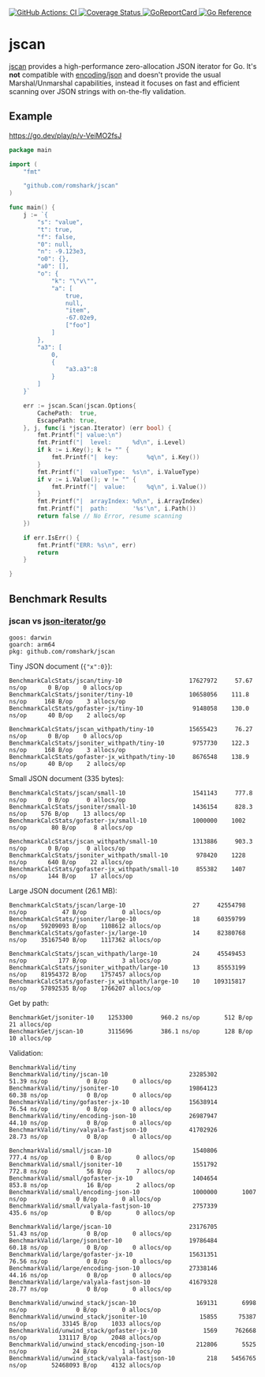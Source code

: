 <a href="https://github.com/romshark/jscan/actions?query=workflow%3ACI">
    <img src="https://github.com/romshark/jscan/workflows/CI/badge.svg" alt="GitHub Actions: CI">
</a>
<a href="https://coveralls.io/github/romshark/jscan">
    <img src="https://coveralls.io/repos/github/romshark/jscan/badge.svg" alt="Coverage Status" />
</a>
<a href="https://goreportcard.com/report/github.com/romshark/jscan">
    <img src="https://goreportcard.com/badge/github.com/romshark/jscan" alt="GoReportCard">
</a>
<a href="https://pkg.go.dev/github.com/romshark/jscan">
    <img src="https://pkg.go.dev/badge/github.com/romshark/jscan.svg" alt="Go Reference">
</a>

# jscan
[jscan](https://github.com/romshark/jscan) provides a high-performance zero-allocation JSON iterator for Go. It's **not** compatible with [encoding/json](https://pkg.go.dev/encoding/json) and doesn't provide the usual Marshal/Unmarshal capabilities, instead it focuses on fast and efficient scanning over JSON strings with on-the-fly validation.

## Example
https://go.dev/play/p/v-VeiMO2fsJ

```go
package main

import (
	"fmt"

	"github.com/romshark/jscan"
)

func main() {
	j := `{
		"s": "value",
		"t": true,
		"f": false,
		"0": null,
		"n": -9.123e3,
		"o0": {},
		"a0": [],
		"o": {
			"k": "\"v\"",
			"a": [
				true,
				null,
				"item",
				-67.02e9,
				["foo"]
			]
		},
		"a3": [
			0,
			{
				"a3.a3":8
			}
		]
	}`

	err := jscan.Scan(jscan.Options{
		CachePath:  true,
		EscapePath: true,
	}, j, func(i *jscan.Iterator) (err bool) {
		fmt.Printf("| value:\n")
		fmt.Printf("|  level:      %d\n", i.Level)
		if k := i.Key(); k != "" {
			fmt.Printf("|  key:        %q\n", i.Key())
		}
		fmt.Printf("|  valueType:  %s\n", i.ValueType)
		if v := i.Value(); v != "" {
			fmt.Printf("|  value:      %q\n", i.Value())
		}
		fmt.Printf("|  arrayIndex: %d\n", i.ArrayIndex)
		fmt.Printf("|  path:       '%s'\n", i.Path())
		return false // No Error, resume scanning
	})

	if err.IsErr() {
		fmt.Printf("ERR: %s\n", err)
		return
	}

}
```

## Benchmark Results

### jscan vs [json-iterator/go](https://github.com/json-iterator/go)

```
goos: darwin
goarch: arm64
pkg: github.com/romshark/jscan
```

Tiny JSON document (`{"x":0}`):

```
BenchmarkCalcStats/jscan/tiny-10                   17627972     57.67 ns/op      0 B/op    0 allocs/op
BenchmarkCalcStats/jsoniter/tiny-10                10658056    111.8 ns/op     168 B/op    3 allocs/op
BenchmarkCalcStats/gofaster-jx/tiny-10              9148058    130.0 ns/op      40 B/op    2 allocs/op

BenchmarkCalcStats/jscan_withpath/tiny-10          15655423     76.27 ns/op      0 B/op    0 allocs/op
BenchmarkCalcStats/jsoniter_withpath/tiny-10        9757730    122.3 ns/op     168 B/op    3 allocs/op
BenchmarkCalcStats/gofaster-jx_withpath/tiny-10     8676548    138.9 ns/op      40 B/op    2 allocs/op
```

Small JSON document (335 bytes):

```
BenchmarkCalcStats/jscan/small-10                   1541143     777.8 ns/op      0 B/op     0 allocs/op
BenchmarkCalcStats/jsoniter/small-10                1436154     828.3 ns/op    576 B/op    13 allocs/op
BenchmarkCalcStats/gofaster-jx/small-10             1000000    1002 ns/op       80 B/op     8 allocs/op

BenchmarkCalcStats/jscan_withpath/small-10          1313886     903.3 ns/op      0 B/op     0 allocs/op
BenchmarkCalcStats/jsoniter_withpath/small-10        978420    1228 ns/op      640 B/op    22 allocs/op
BenchmarkCalcStats/gofaster-jx_withpath/small-10     855382    1407 ns/op      144 B/op    17 allocs/op
```

Large JSON document (26.1 MB):

```
BenchmarkCalcStats/jscan/large-10                   27     42554798 ns/op          47 B/op          0 allocs/op
BenchmarkCalcStats/jsoniter/large-10                18     60359799 ns/op    59209093 B/op    1108612 allocs/op
BenchmarkCalcStats/gofaster-jx/large-10             14     82380768 ns/op    35167540 B/op    1117362 allocs/op

BenchmarkCalcStats/jscan_withpath/large-10          24     45549453 ns/op         177 B/op          3 allocs/op
BenchmarkCalcStats/jsoniter_withpath/large-10       13     85553199 ns/op    81954372 B/op    1757457 allocs/op
BenchmarkCalcStats/gofaster-jx_withpath/large-10    10    109315817 ns/op    57892535 B/op    1766207 allocs/op
```

Get by path:

```
BenchmarkGet/jsoniter-10    1253300        960.2 ns/op       512 B/op         21 allocs/op
BenchmarkGet/jscan-10       3115696        386.1 ns/op       128 B/op         10 allocs/op
```

Validation:

```
BenchmarkValid/tiny
BenchmarkValid/tiny/jscan-10                       23285302         51.39 ns/op           0 B/op       0 allocs/op
BenchmarkValid/tiny/jsoniter-10                    19864123         60.38 ns/op           0 B/op       0 allocs/op
BenchmarkValid/tiny/gofaster-jx-10                 15638914         76.54 ns/op           0 B/op       0 allocs/op
BenchmarkValid/tiny/encoding-json-10               26987947         44.10 ns/op           0 B/op       0 allocs/op
BenchmarkValid/tiny/valyala-fastjson-10            41702926         28.73 ns/op           0 B/op       0 allocs/op

BenchmarkValid/small/jscan-10                       1540806        777.4 ns/op            0 B/op       0 allocs/op
BenchmarkValid/small/jsoniter-10                    1551792        772.8 ns/op           56 B/op       7 allocs/op
BenchmarkValid/small/gofaster-jx-10                 1404654        853.8 ns/op           16 B/op       2 allocs/op
BenchmarkValid/small/encoding-json-10               1000000       1007 ns/op              0 B/op       0 allocs/op
BenchmarkValid/small/valyala-fastjson-10            2757339        435.6 ns/op            0 B/op       0 allocs/op

BenchmarkValid/large/jscan-10                      23176705         51.43 ns/op           0 B/op       0 allocs/op
BenchmarkValid/large/jsoniter-10                   19786484         60.18 ns/op           0 B/op       0 allocs/op
BenchmarkValid/large/gofaster-jx-10                15631351         76.56 ns/op           0 B/op       0 allocs/op
BenchmarkValid/large/encoding-json-10              27338146         44.16 ns/op           0 B/op       0 allocs/op
BenchmarkValid/large/valyala-fastjson-10           41679328         28.77 ns/op           0 B/op       0 allocs/op

BenchmarkValid/unwind_stack/jscan-10                 169131       6998 ns/op              0 B/op       0 allocs/op
BenchmarkValid/unwind_stack/jsoniter-10               15855      75387 ns/op          33145 B/op    1033 allocs/op
BenchmarkValid/unwind_stack/gofaster-jx-10             1569     762668 ns/op         131117 B/op    2048 allocs/op
BenchmarkValid/unwind_stack/encoding-json-10         212806       5525 ns/op             24 B/op       1 allocs/op
BenchmarkValid/unwind_stack/valyala-fastjson-10         218    5456765 ns/op       52468093 B/op    4132 allocs/op
```
